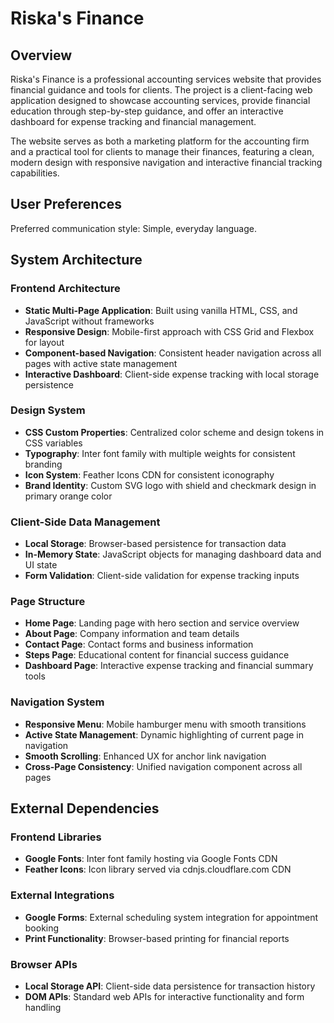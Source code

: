 # Riska's Finance

## Overview

Riska's Finance is a professional accounting services website that provides financial guidance and tools for clients. The project is a client-facing web application designed to showcase accounting services, provide financial education through step-by-step guidance, and offer an interactive dashboard for expense tracking and financial management.

The website serves as both a marketing platform for the accounting firm and a practical tool for clients to manage their finances, featuring a clean, modern design with responsive navigation and interactive financial tracking capabilities.

## User Preferences

Preferred communication style: Simple, everyday language.

## System Architecture

### Frontend Architecture
- **Static Multi-Page Application**: Built using vanilla HTML, CSS, and JavaScript without frameworks
- **Responsive Design**: Mobile-first approach with CSS Grid and Flexbox for layout
- **Component-based Navigation**: Consistent header navigation across all pages with active state management
- **Interactive Dashboard**: Client-side expense tracking with local storage persistence

### Design System
- **CSS Custom Properties**: Centralized color scheme and design tokens in CSS variables
- **Typography**: Inter font family with multiple weights for consistent branding
- **Icon System**: Feather Icons CDN for consistent iconography
- **Brand Identity**: Custom SVG logo with shield and checkmark design in primary orange color

### Client-Side Data Management
- **Local Storage**: Browser-based persistence for transaction data
- **In-Memory State**: JavaScript objects for managing dashboard data and UI state
- **Form Validation**: Client-side validation for expense tracking inputs

### Page Structure
- **Home Page**: Landing page with hero section and service overview
- **About Page**: Company information and team details
- **Contact Page**: Contact forms and business information
- **Steps Page**: Educational content for financial success guidance
- **Dashboard Page**: Interactive expense tracking and financial summary tools

### Navigation System
- **Responsive Menu**: Mobile hamburger menu with smooth transitions
- **Active State Management**: Dynamic highlighting of current page in navigation
- **Smooth Scrolling**: Enhanced UX for anchor link navigation
- **Cross-Page Consistency**: Unified navigation component across all pages

## External Dependencies

### Frontend Libraries
- **Google Fonts**: Inter font family hosting via Google Fonts CDN
- **Feather Icons**: Icon library served via cdnjs.cloudflare.com CDN

### External Integrations
- **Google Forms**: External scheduling system integration for appointment booking
- **Print Functionality**: Browser-based printing for financial reports

### Browser APIs
- **Local Storage API**: Client-side data persistence for transaction history
- **DOM APIs**: Standard web APIs for interactive functionality and form handling